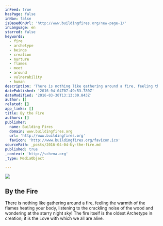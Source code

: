 ```yaml
---
inFeed: true
hasPage: false
inNav: false
isBasedOnUrl: 'http://www.buildingfires.org/new-page-1/'
inLanguage: en
starred: false
keywords:
  - fire
  - archetype
  - beings
  - creation
  - nurture
  - flames
  - meet
  - around
  - vulnerability
  - human
description: 'There is nothing like gathering around a fire, feeling the warmth of the flames heating your body, listening to the crackling noise of the wood and wondering at the starry night sky! The fire itself is the oldest Archetype in creation; it is the Love with which we all are alive.'
datePublished: '2016-04-04T07:49:53.780Z'
dateModified: '2016-03-30T13:13:39.843Z'
author: []
related: []
app_links: []
title: By the Fire
authors: []
publisher:
  name: Building Fires
  domain: www.buildingfires.org
  url: 'http://www.buildingfires.org'
  favicon: 'http://www.buildingfires.org/favicon.ico'
sourcePath: _posts/2016-04-04-by-the-fire.md
published: true
_context: 'http://schema.org'
_type: MediaObject

---
```

![](https://the-grid-user-content.s3-us-west-2.amazonaws.com/617683b4-d61a-462a-80d6-dd98d2d66a67.jpg)

<article style=""><h1>By the Fire</h1><p>There is nothing like gathering around a fire, feeling the warmth of the flames heating your body, listening to the crackling noise of the wood and wondering at the starry night sky! The fire itself is the oldest Archetype in creation; it is the Love with which we all are alive.</p></article>